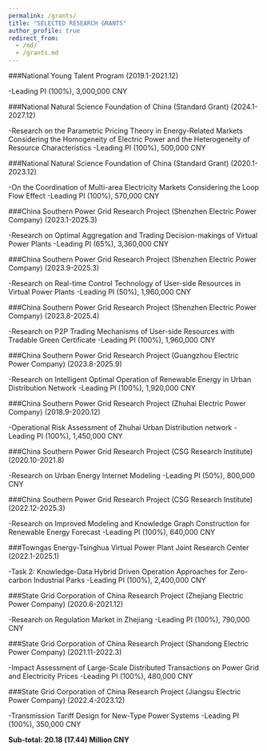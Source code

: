 ```yaml
---
permalink: /grants/
title: "SELECTED RESEARCH GRANTS"
author_profile: true
redirect_from: 
  - /md/
  - /grants.md
---
```


###National Young Talent Program (2019.1-2021.12)

-Leading PI (100%), 3,000,000 CNY

###National Natural Science Foundation of China (Standard Grant) (2024.1-2027.12)

-Research on the Parametric Pricing Theory in Energy-Related Markets Considering the Homogeneity of Electric Power and the Heterogeneity of Resource Characteristics
-Leading PI (100%), 500,000 CNY

###National Natural Science Foundation of China (Standard Grant) (2020.1-2023.12)

-On the Coordination of Multi-area Electricity Markets Considering the Loop Flow Effect
-Leading PI (100%), 570,000 CNY

###China Southern Power Grid Research Project (Shenzhen Electric Power Company) (2023.1-2025.3)

-Research on Optimal Aggregation and Trading Decision-makings of Virtual Power Plants
-Leading PI (65%), 3,360,000 CNY

###China Southern Power Grid Research Project (Shenzhen Electric Power Company) (2023.9-2025.3)

-Research on Real-time Control Technology of User-side Resources in Virtual Power Plants
-Leading PI (50%), 1,960,000 CNY

###China Southern Power Grid Research Project (Shenzhen Electric Power Company) (2023.8-2025.4)

-Research on P2P Trading Mechanisms of User-side Resources with Tradable Green Certificate
-Leading PI (100%), 1,960,000 CNY

###China Southern Power Grid Research Project (Guangzhou Electric Power Company) (2023.8-2025.9)

-Research on Intelligent Optimal Operation of Renewable Energy in Urban Distribution Network
-Leading PI (100%), 1,920,000 CNY

###China Southern Power Grid Research Project (Zhuhai Electric Power Company) (2018.9-2020.12)

-Operational Risk Assessment of Zhuhai Urban Distribution network
-Leading PI (100%), 1,450,000 CNY

###China Southern Power Grid Research Project (CSG Research Institute) (2020.10-2021.8)

-Research on Urban Energy Internet Modeling
-Leading PI (50%), 800,000 CNY

###China Southern Power Grid Research Project (CSG Research Institute) (2022.12-2025.3)

-Research on Improved Modeling and Knowledge Graph Construction for Renewable Energy Forecast
-Leading PI (100%), 640,000 CNY

###Towngas Energy-Tsinghua Virtual Power Plant Joint Research Center (2022.1-2025.1)

-Task 2: Knowledge-Data Hybrid Driven Operation Approaches for Zero-carbon Industrial Parks
-Leading PI (100%), 2,400,000 CNY

###State Grid Corporation of China Research Project (Zhejiang Electric Power Company) (2020.6-2021.12)

-Research on Regulation Market in Zhejiang
-Leading PI (100%), 790,000 CNY

###State Grid Corporation of China Research Project (Shandong Electric Power Company) (2021.11-2022.3)

-Impact Assessment of Large-Scale Distributed Transactions on Power Grid and Electricity Prices
-Leading PI (100%), 480,000 CNY

###State Grid Corporation of China Research Project (Jiangsu Electric Power Company) (2022.4-2023.12)

-Transmission Tariff Design for New-Type Power Systems
-Leading PI (100%), 350,000 CNY

**Sub-total: 20.18 (17.44) Million CNY**
